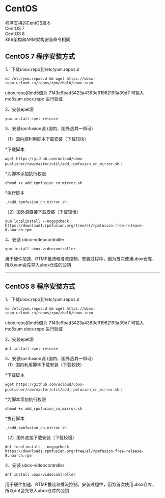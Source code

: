 # CentOS

程序支持的CentOS版本  
CentOS 7  
CentOS 8  
X86架构和ARM架构安装命令相同  


## CentOS 7 程序安装方式

1、下载ubox.repo到/etc/yum.repos.d

    cd /etc/yum.repos.d && wget https://ubox-repo.ucloud.cn/repos/rpm/rhel8/ubox.repo

ubox.repo的md5值为 7143e9bad3423a4363e91962193a39d7 可输入 md5sum ubox.repo 进行验证

2、安装epel源

    yum install epel-release

3、安装rpmfusion源   (国内、国外选其一即可)  

（1）国内源利用脚本下载安装（下载较快）

   \*下载脚本  

    wget https://github.com/ucloud/ubox-publisher/raw/master/util/add_rpmfusion_cn_mirror.sh；

   \*为脚本添加执行权限  

    chmod +x add_rpmfusion_cn_mirror.sh

   \*执行脚本  

    ./add_rpmfusion_cn_mirror.sh

（2）国外源直接下载安装（下载较慢）

    yum localinstall --nogpgcheck https://download1.rpmfusion.org/free/el/rpmfusion-free-release-8.noarch.rpm

4、安装 ubox-videocontroller

    yum install ubox-videocontroller

用于硬件加速、RTMP推流和推流控制。安装过程中，因为首次使用ubox仓库，所以yum会先导入ubox仓库的公钥  

----------



## CentOS 8 程序安装方式

1、下载ubox.repo到/etc/yum.repos.d

    cd /etc/yum.repos.d && wget https://ubox-repo.ucloud.cn/repos/rpm/rhel8/ubox.repo

ubox.repo的md5值为 7143e9bad3423a4363e91962193a39d7 可输入 md5sum ubox.repo 进行验证

2、安装epel源

    dnf install epel-release

3、安装rpmfusion源   (国内、国外选其一即可)  
（1）国内利用脚本下载安装（下载较快）

   \*下载脚本  

    wget https://github.com/ucloud/ubox-publisher/raw/master/util/add_rpmfusion_cn_mirror.sh；

   \*为脚本添加执行权限  

    chmod +x add_rpmfusion_cn_mirror.sh

   \*执行脚本  

    ./add_rpmfusion_cn_mirror.sh

（2）国外直接下载安装（下载较慢）

    dnf localinstall --nogpgcheck https://download1.rpmfusion.org/free/el/rpmfusion-free-release-8.noarch.rpm

4、安装 ubox-videocontroller

    dnf install ubox-videocontroller

用于硬件加速、RTMP推流和推流控制。安装过程中，因为首次使用ubox仓库，所以dnf会先导入ubox仓库的公钥  